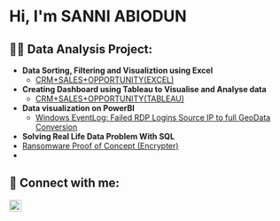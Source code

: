 <h1>Hi, I'm SANNI ABIODUN

<h2>👨‍💻 Data Analysis Project:</h2>

- <b>Data Sorting, Filtering and Visualiztion using Excel</b>
  - [CRM+SALES+OPPORTUNITY(EXCEL)](https://github.com/biodun3/CRM-SALES-OPPORTUNITIES)
- <b>Creating Dashboard using Tableau to Visualise and Analyse data</b>
  - [CRM+SALES+OPPORTUNITY(TABLEAU)](https://github.com/biodun3/CRM-SALES-OPPORTUNITIES-TABLEAU-)
- <b>Data visualization on PowerBI</b>
  - [Windows EventLog: Failed RDP Logins Source IP to full GeoData Conversion](https://github.com/joshmadakor1/Sentinel-Lab)
 - <b>Solving Real Life Data Problem With SQL</b>
  - [Ransomware Proof of Concept (Encrypter)](https://github.com/joshmadakor1/EncrypterPOC)
  - 

<h2> 🤳 Connect with me:</h2>

[<img align="left" alt="JoshMadakor | LinkedIn" width="22px" src="https://cdn.jsdelivr.net/npm/simple-icons@v3/icons/linkedin.svg" />][linkedin]



[linkedin]: https://linkedin.com/in/joshmadakor

<!--
**joshmadakor1/joshmadakor1** is a ✨ _special_ ✨ repository because its `README.md` (this file) appears on your GitHub profile.

Here are some ideas to get you started:

- 🔭 I’m currently working on ...
- 🌱 I’m currently learning ...
- 👯 I’m looking to collaborate on ...
- 🤔 I’m looking for help with ...
- 💬 Ask me about ...
- 📫 How to reach me: ...
- 😄 Pronouns: ...
- ⚡ Fun fact: ...
-->
